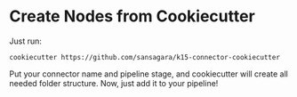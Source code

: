 # Create Nodes from Cookiecutter
 Just run:

```cookiecutter https://github.com/sansagara/k15-connector-cookiecutter```

Put your connector name and pipeline stage, and cookiecutter will create all needed folder structure.
Now, just add it to your pipeline!